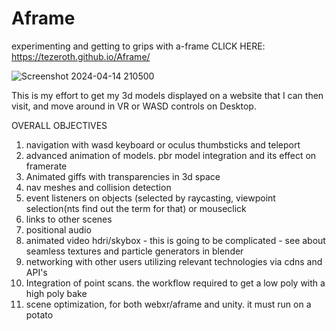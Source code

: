 # Aframe
experimenting and getting to grips with a-frame
CLICK HERE: https://tezeroth.github.io/Aframe/

![Screenshot 2024-04-14 210500](https://github.com/Tezeroth/Aframe/assets/64762171/381c7046-d8cb-4b0b-92ee-6efffc48cb96)

This is my effort to get my 3d models displayed on a website that I can then visit, and move around in VR or WASD controls on Desktop.

OVERALL OBJECTIVES

1. navigation with wasd keyboard or oculus thumbsticks and teleport
2. advanced animation of models. pbr model integration and its effect on framerate
3. Animated giffs with transparencies in 3d space
4. nav meshes and collision detection
5. event listeners on objects (selected by raycasting, viewpoint selection(nts find out the term for that) or mouseclick
6. links to other scenes
7. positional audio
8. animated video hdri/skybox - this is going to be complicated - see about seamless textures and particle generators in blender
9. networking with other users utilizing relevant technologies via cdns and API's
10. Integration of point scans. the workflow required to get a low poly with a high poly bake
11. scene optimization, for both webxr/aframe and unity. it must run on a potato
